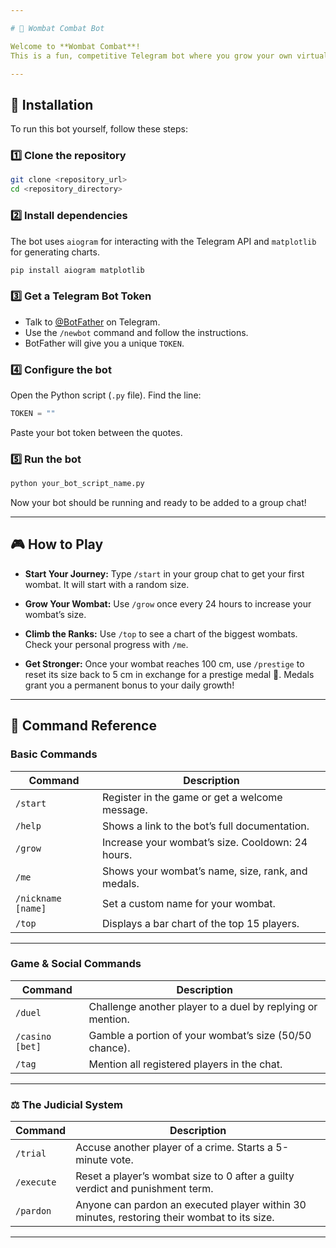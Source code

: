 ```yaml
---

# 🦡 Wombat Combat Bot

Welcome to **Wombat Combat**!
This is a fun, competitive Telegram bot where you grow your own virtual wombat, compete with friends, and engage in various activities like duels, casino games, and even a player-run judicial system.

---
```


## 🚀 Installation

To run this bot yourself, follow these steps:

### 1️⃣ Clone the repository

```bash
git clone <repository_url>
cd <repository_directory>
```

### 2️⃣ Install dependencies

The bot uses `aiogram` for interacting with the Telegram API and `matplotlib` for generating charts.

```bash
pip install aiogram matplotlib
```

### 3️⃣ Get a Telegram Bot Token

* Talk to [@BotFather](https://t.me/BotFather) on Telegram.
* Use the `/newbot` command and follow the instructions.
* BotFather will give you a unique `TOKEN`.

### 4️⃣ Configure the bot

Open the Python script (`.py` file).
Find the line:

```python
TOKEN = ""
```

Paste your bot token between the quotes.

### 5️⃣ Run the bot

```bash
python your_bot_script_name.py
```

Now your bot should be running and ready to be added to a group chat!

---

## 🎮 How to Play

* **Start Your Journey:**
  Type `/start` in your group chat to get your first wombat. It will start with a random size.

* **Grow Your Wombat:**
  Use `/grow` once every 24 hours to increase your wombat’s size.

* **Climb the Ranks:**
  Use `/top` to see a chart of the biggest wombats. Check your personal progress with `/me`.

* **Get Stronger:**
  Once your wombat reaches 100 cm, use `/prestige` to reset its size back to 5 cm in exchange for a prestige medal 🏅.
  Medals grant you a permanent bonus to your daily growth!

---

## 📖 Command Reference

### Basic Commands

| Command            | Description                                       |
| ------------------ | ------------------------------------------------- |
| `/start`           | Register in the game or get a welcome message.    |
| `/help`            | Shows a link to the bot’s full documentation.     |
| `/grow`            | Increase your wombat’s size. Cooldown: 24 hours.  |
| `/me`              | Shows your wombat’s name, size, rank, and medals. |
| `/nickname [name]` | Set a custom name for your wombat.                |
| `/top`             | Displays a bar chart of the top 15 players.       |

---

### Game & Social Commands

| Command         | Description                                                |
| --------------- | ---------------------------------------------------------- |
| `/duel`         | Challenge another player to a duel by replying or mention. |
| `/casino [bet]` | Gamble a portion of your wombat’s size (50/50 chance).     |
| `/tag`          | Mention all registered players in the chat.                |

---

### ⚖️ The Judicial System

| Command    | Description                                                                                 |
| ---------- | ------------------------------------------------------------------------------------------- |
| `/trial`   | Accuse another player of a crime. Starts a 5-minute vote.                                   |
| `/execute` | Reset a player’s wombat size to 0 after a guilty verdict and punishment term.               |
| `/pardon`  | Anyone can pardon an executed player within 30 minutes, restoring their wombat to its size. |

---

